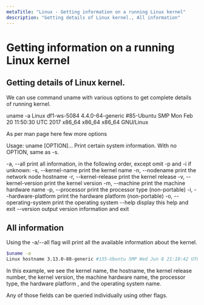 ```yaml
---
metaTitle: "Linux - Getting information on a running Linux kernel"
description: "Getting details of Linux kernel., All information"
---
```


# Getting information on a running Linux kernel




## Getting details of Linux kernel.


We can use command uname with various options to get complete details of running kernel.

uname -a
Linux df1-ws-5084 4.4.0-64-generic #85-Ubuntu SMP Mon Feb 20 11:50:30 UTC 2017 x86_64 x86_64 x86_64 GNU/Linux

As per man page here few more options

Usage: uname [OPTION]...
Print certain system information.  With no OPTION, same as -s.

-a, --all                print all information, in the following order,
except omit -p and -i if unknown:
-s, --kernel-name        print the kernel name
-n, --nodename           print the network node hostname
-r, --kernel-release     print the kernel release
-v, --kernel-version     print the kernel version
-m, --machine            print the machine hardware name
-p, --processor          print the processor type (non-portable)
-i, --hardware-platform  print the hardware platform (non-portable)
-o, --operating-system   print the operating system
--help     display this help and exit
--version  output version information and exit



## All information


Using the -a/--all flag will print all the available information about the kernel.

```bash
$uname -a
Linux hostname 3.13.0-88-generic #135-Ubuntu SMP Wed Jun 8 21:10:42 UTC 2016 x86_64 x86_64 x86_64 GNU/Linux

```

In this example, we see the kernel name, the hostname, the kernel release number, the kernel version, the machine hardware name, the processor type, the hardware platform , and the operating system name.

Any of those fields can be queried individually using other flags.

